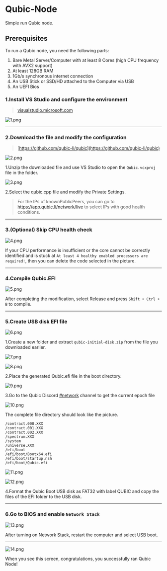 # Qubic-Node

Simple run Qubic node.

## Prerequisites

To run a Qubic node, you need the following parts:

1. Bare Metal Server/Computer with at least 8 Cores (high CPU frequency with AVX2 support)
2. At least 128GB RAM
3. 1Gb/s synchronous internet connection
4. An USB Stick or SSD/HD attached to the Computer via USB
5. An UEFI Bios

### 1.Install VS Studio and configure the environment

> [visualstudio.microsoft.com](https://visualstudio.microsoft.com/)

![1.png](https://github.com/XARKUR/Qubic-Node/blob/main/img/1.png?raw=true)

***

### 2.Download the file and modify the configuration

> [https://github.com/qubic-li/qubic](https://github.com/qubic-li/qubic)

![2.png](https://github.com/XARKUR/Qubic-Node/blob/main/img/2.png?raw=true)

1.Unzip the downloaded file and use VS Studio to open the `Qubic.vcxproj` file in the folder.



![3.png](https://github.com/XARKUR/Qubic-Node/blob/main/img/3.png?raw=true)

2.Select the qubic.cpp file and modify the Private Settings. 

> For the IPs of knownPublicPeers, you can go to https://app.qubic.li/network/live to select IPs with good health conditions.

***

### 3.(Optional) Skip CPU health check

![4.png](https://github.com/XARKUR/Qubic-Node/blob/main/img/4.png?raw=true)

If your CPU performance is insufficient or the core cannot be correctly identified and is stuck at `At least 4 healthy enabled processors are required!`, then you can delete the code selected in the picture.

***

### 4.Compile Qubic.EFI

![5.png](https://github.com/XARKUR/Qubic-Node/blob/main/img/5.png?raw=true)

After completing the modification, select Release and press `Shift + Ctrl + B` to compile.

***

### 5.Create USB disk EFI file

![6.png](https://github.com/XARKUR/Qubic-Node/blob/main/img/6.png?raw=true)

1.Create a new folder and extract `qubic-initial-disk.zip` from the file you downloaded earlier.



![7.png](https://github.com/XARKUR/Qubic-Node/blob/main/img/7.png?raw=true)

![8.png](https://github.com/XARKUR/Qubic-Node/blob/main/img/8.png?raw=true)

2.Place the generated Qubic.efi file in the boot directory.



![9.png](https://github.com/XARKUR/Qubic-Node/blob/main/img/9.png?raw=true)

3.Go to the Qubic Discord [#network](https://discord.com/channels/768887649540243497/768890555564163092) channel to get the current epoch file



![10.png](https://github.com/XARKUR/Qubic-Node/blob/main/img/10.png?raw=true)

The complete file directory should look like the picture.

```
/contract.000.XXX
/contract.001.XXX
/contract.002.XXX
/spectrum.XXX
/system
/universe.XXX
/efi/boot
/efi/boot/Bootx64.efi
/efi/boot/startup.nsh
/efi/boot/Qubic.efi
```



![11.png](https://github.com/XARKUR/Qubic-Node/blob/main/img/11.png?raw=true)

![12.png](https://github.com/XARKUR/Qubic-Node/blob/main/img/12.png?raw=true)

4.Format the Qubic Boot USB disk as FAT32 with label QUBIC and copy the files of the EFI folder to the USB disk.

***

### 6.Go to BIOS and enable `Network Stack`

![13.png](https://github.com/XARKUR/Qubic-Node/blob/main/img/13.png?raw=true)

After turning on Network Stack, restart the computer and select USB boot.

***

![14.png](https://github.com/XARKUR/Qubic-Node/blob/main/img/14.png?raw=true)

When you see this screen, congratulations, you successfully ran Qubic Node!
